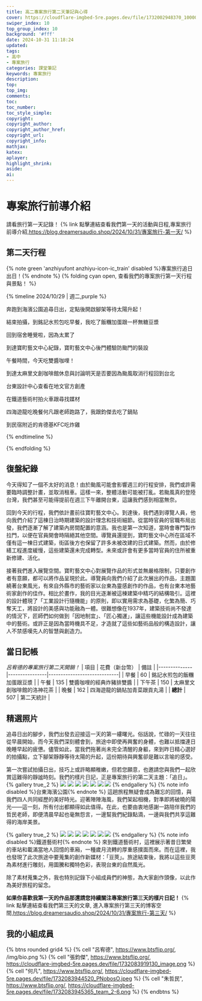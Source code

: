 ```yaml
---
title: 高二專案旅行第二天筆記與心得
cover: https://cloudflare-imgbed-5re.pages.dev/file/1732002948370_1000040229.jpg
swiper_index: 10
top_group_index: 10
background: '#fff'
date: 2024-10-31 11:18:24
updated:
tags:
- 高中
- 專案旅行
categories: 課堂筆記
keywords: 專案旅行
description:
top:
top_img:
comments:
toc:
toc_number:
toc_style_simple:
copyright:
copyright_author:
copyright_author_href:
copyright_url:
copyright_info:
mathjax:
katex:
aplayer:
highlight_shrink:
aside:
ai:
---
```


# 專案旅行前導介紹
請看旅行第一天記錄！
{% link 點擊連結查看我們第一天的活動與日程,專案旅行前導介紹,https://blog.dreamersaudio.shop/2024/10/31/專案旅行-第一天/ %}
## 第二天行程
{% note green 'anzhiyufont anzhiyu-icon-ic_train' disabled %}專案旅行追日出日！{% endnote %}
{% folding cyan open, 查看我們的專案旅行第一天行程與景點！ %}

{% timeline 2024/10/29 | 週二,purple %}
<!-- timeline 清晨5:40 -->
奔跑到海濱公園追尋日出，定點後開啟腳架等待太陽升起！
<!-- endtimeline -->
<!-- timeline 清晨6:40 -->
結束拍攝，到銘記水煎包吃早餐，我吃了飯糰加蛋跟一杯無糖豆漿
<!-- endtimeline -->
<!-- timeline 上午9:00 -->
回到宿舍睡覺啦，因為太累了
<!-- endtimeline -->
<!-- timeline 上午9:50 -->
到達寶町藝文中心紀錄，寶町藝文中心後門體驗防颱門的裝設
<!-- endtimeline -->
<!-- timeline 中午12:00 -->
午餐時間，今天吃雙醬咖哩！
<!-- endtimeline -->
<!-- timeline 下午2:00 -->
到達太麻里文創咖啡館休息與討論明天是否要因為颱風取消行程回到台北
<!-- endtimeline -->
<!-- timeline 下午3:00 -->
台東設計中心查看在地文官方創產
<!-- endtimeline -->
<!-- timeline 下午4:20 -->
在鐵道藝術村拍火車跟尋找媒材
<!-- endtimeline -->
<!-- timeline 下午6:00 -->
四海遊龍吃晚餐何凡跟老師跑路了，我跟鈞傑去吃了鍋貼
<!-- endtimeline -->
<!-- timeline 下午6:40 -->
到民宿附近的肯德基KFC吃炸雞
<!-- endtimeline -->
{% endtimeline %}

{% endfolding %}

## 復盤紀錄
今天得知了一個不太好的消息！由於颱風可能會影響週三的行程安排，我們或許需要臨時調整計畫，並取消租車。這樣一來，整體活動可能被打亂。若颱風真的登陸台灣，我們甚至可能得提前在週三下午離開台東，這讓我們感到相當無奈。

回到今天的行程，我們依計畫前往寶町藝文中心。到達後，我們遇到導覽人員，他向我們介紹了這棟日治時期建築的設計理念和技術細節。從當時官員的官職布局出發，我們逐漸了解了建築內房間配置的意涵。我也是第一次知道，當時會專門製作拉門，以便在官員開會時隔絕其他空間。導覽員還提到，寶町藝文中心所在區域不僅有這一棟日式建築，街區後方也保留了許多未被改建的日式建築。然而，由於修繕工程進度緩慢，這些建築還未完成轉型。未來或許會有更多當時官員的住所被重新修建、活化。

接著我們進入展覽空間。寶町藝文中心對展覽作品的形式並無嚴格限制，只要創作者有意願，都可以將作品呈現於此。導覽員向我們介紹了此次展出的作品，主題圍繞著台東風光，有來自外縣市的藝術家以台東為靈感創作的作品，也有台東本地藝術家創作的佳作。相比於畫作，我的目光逐漸被這棟建築中精巧的結構吸引。這裡的設計體現了「工業設計行隨機能」的原則，即以實用需求為基礎，化繁為簡、巧奪天工，將設計的美感與功能融為一體。很難想像在1937年，建築技術尚不發達的情況下，匠師們如何做到「因地制宜」、「匠心獨運」，讓這些機能設計成為建築中的藝術。或許正是因為當時機具不足，才造就了這些如藝術品般的構造設計，讓人不禁感嘆先人的智慧與創造力。

## 當日記帳
*呂宥德的專案旅行第二天開銷！*
| 項目         | 花費（新台幣） | 備註                        |
|--------------|----------------|-----------------------------|
| 早餐         | 60             | 銘記水煎包的飯糰加蛋跟豆漿  |
| 午餐         | 135            | 雙醬咖哩的經典炸豬排雙醬    |
| 下午茶       | 150            | 太麻里文創咖啡館的洛神花茶  |
| 晚餐         | 162            | 四海遊龍的鍋貼加青菜跟貢丸湯 |
| **總計**     | 507            | 第二天統計                  |
## 精選照片
追尋日出的腳步，我們出發去迎接這一天的第一縷曙光。俗話說，忙碌的一天往往從早晨開始，而今天我們深刻體會到，旅途中即使再興奮的身體，也難以抵擋連日晚睡早起的疲憊。儘管如此，當我們拖著尚未完全清醒的身軀，來到昨日精心選好的拍攝點，立下腳架靜靜等待太陽的升起，這份期待與興奮卻是難以言喻的感受。

第一次嘗試拍攝日出，技巧上或許略顯稚嫩，但若您願意，也邀請您與我們一起欣賞這難得的靜謐時刻。我們的樣片日記，正是專案旅行的第二天主題：「追日」。
{% gallery true,,2 %}
![](https://i.imgur.com/0hboIK8.jpeg)
![](https://i.imgur.com/x95KFYf.jpeg)
![](https://i.imgur.com/YRQvDdw.jpeg)
![](https://i.imgur.com/7KLatFP.jpeg)
![](https://i.imgur.com/MHGSpPe.jpeg)
![](https://i.imgur.com/PXAllsa.jpeg)
![](https://i.imgur.com/MVmpnSS.jpeg)
{% endgallery %}
{% note info disabled %}台東海濱公園{% endnote %}
這趟旅程無疑會成為難忘的回憶，與我們四人共同經歷的美好時光。迎著陣陣海風，我們架起相機，對準即將破曉的陽光——這一刻，所有付出都顯得如此值得。在此，也要由衷地感謝一路陪伴我們的哲民老師，即便清晨早起也毫無怨言，一邊幫我們紀錄點滴，一邊與我們共享這難得的海岸美景。

{% gallery true,,2 %}
![](https://i.imgur.com/LBrRBDn.jpeg)
![](https://i.imgur.com/dDOkbvl.jpeg)
![](https://i.imgur.com/OldujDv.jpeg)
![](https://i.imgur.com/wGUQNUy.jpeg)
![](https://i.imgur.com/RymTNGj.jpeg)
![](https://i.imgur.com/xSRM7ZP.jpeg)
![](https://i.imgur.com/YOOOpxT.jpeg)
{% endgallery %}
{% note info disabled %}鐵道藝術村{% endnote %}
來到鐵道藝術村，這裡展示著昔日繁榮的車站和載滿當地人回憶的車廂，一種歲月流轉的厚重感撲面而來。而在這裡，我也發現了此次旅途中要蒐集的創作新媒材：「豆莢」。旅途結束後，我將以這些豆莢為素材進行雕刻，用圖騰和獨特色彩，表現台東的自然風光。

除了素材蒐集之外，我也特別記錄下小組成員們的神態，為大家創作頭像，以此作為美好旅程的留念。

**如果你喜歡我第一天的作品那還請您持續關注專案旅行第三天的樣片日記！**
{% link 點擊連結查看我們第三天的文章, 進入專案旅行第三天的博客空間,https://blog.dreamersaudio.shop/2024/10/31/專案旅行-第三天/ %}
## 我的小組成員

{% btns rounded grid4 %}
{% cell "呂宥德", https://www.btsflip.org/, /img/bio.png %}
{% cell "張鈞傑", https://www.btsflip.org/, https://cloudflare-imgbed-5re.pages.dev/file/1732083919130_image.png %}
{% cell "何凡", https://www.btsflip.org/, https://cloudflare-imgbed-5re.pages.dev/file/1732083944520_PNobosO.jpeg %}
{% cell "朱哲民", https://www.btsflip.org/, https://cloudflare-imgbed-5re.pages.dev/file/1732083945365_team_2-6.png %}
{% endbtns %}